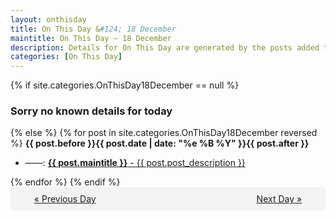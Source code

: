 ```yaml
---
layout: onthisday
title: On This Day &#124; 18 December
maintitle: On This Day — 18 December
description: Details for On This Day are generated by the posts added to the website so the content is subject to changes/updates over time.
categories: [On This Day]
---
```


{% if site.categories.OnThisDay18December == null %}
<h3>Sorry no known details for today</h3>
{% else %}
{% for post in site.categories.OnThisDay18December reversed %}
<strong>{{ post.before }}{{ post.date | date: "%e %B %Y" }}{{ post.after }}</strong>
<ul>
<li> ——: <a class="{{ post.class }}" href="{{ post.url }}"><strong>{{ post.maintitle }}</strong> - {{ post.post_description }}</a></li>
</ul>
{% endfor %}
{% endif %}
<br />
<div style="background-color: #f3f3f3; padding: 10px; border-radius: 5px; text-align: center; display: flex; justify-content: space-evenly;">
<a href="/onthisday/12/12-17">« Previous Day</a>
<span style="visibility:hidden;">[ Visit Leap Year February 29 ]</span>
<a href="/onthisday/12/12-19">Next Day »</a>
</div>
